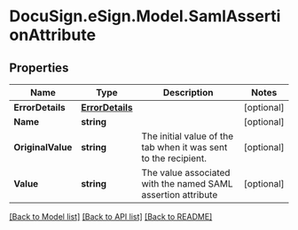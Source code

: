 # DocuSign.eSign.Model.SamlAssertionAttribute
## Properties

Name | Type | Description | Notes
------------ | ------------- | ------------- | -------------
**ErrorDetails** | [**ErrorDetails**](ErrorDetails.md) |  | [optional] 
**Name** | **string** |  | [optional] 
**OriginalValue** | **string** | The initial value of the tab when it was sent to the recipient.  | [optional] 
**Value** | **string** | The value associated with the named SAML assertion attribute | [optional] 

[[Back to Model list]](../README.md#documentation-for-models) [[Back to API list]](../README.md#documentation-for-api-endpoints) [[Back to README]](../README.md)

